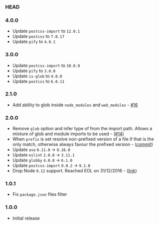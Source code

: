 ### HEAD

### 4.0.0

* Update `postcss-import` to `12.0.1`
* Update `postcss` to `7.0.17`
* Update `pify` to `4.0.1`

### 3.0.0

* Update `postcss-import` to `10.0.0`
* Update `pify` to `3.0.0`
* Update `is-glob` to `4.0.0`
* Update `postcss` to `6.0.11`

### 2.1.0

* Add ability to glob inside `node_modules` and `web_modules` - [#16](https://github.com/TrySound/postcss-easy-import/pull/16)

### 2.0.0

* Remove `glob` option and infer type of from the import path. Allows a mixture
  of glob and module imports to be used - ([#14](https://github.com/TrySound/postcss-easy-import/pull/14))
* When `prefix` is set resolve non-prefixed version of a file if that is the only match, otherwise
  always favour the prefixed version - ([commit](https://github.com/TrySound/postcss-easy-import/commit/2e520d2bc9cb4f3f85d1453ca4185d1d8604baca))
* Update `ava` `0.11.0` -> `0.16.0`
* Update `eslint` `2.0.0` -> `3.11.1`
* Update `globby` `4.0.0` -> `6.1.0`
* Update `postcss-import` `8.0.2` -> `9.1.0`
* Drop Node `0.12` support. Reached EOL on 31/12/2016 - ([link](https://github.com/nodejs/LTS))

### 1.0.1

* Fix `package.json` files filter

### 1.0.0

* Initial release
